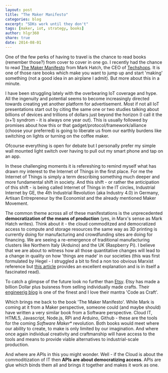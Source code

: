 ```yaml
---
layout: post
title: "The Maker Manifesto"
categories: blog
excerpt: "SDKs work until they don't"
tags: [maker, iot, strategy, books]
author: hlgr360
share: true
date: 2014-08-01
---
```


One of the few perks of having to travel is the chance to read books (remember those?) from cover to cover in one go. I recently had the chance to read [The Maker Manifesto](http://www.amazon.com/Maker-Movement-Manifesto-Innovation-Tinkerers-ebook/dp/B00FFAS11U) from Mark Hatch, the CEO of [Techshops](http://techshop.ws). It is one of those rare books which make you want to jump up and start 'making' something (not a good idea in an airplane I admit). But more about this in a minute.

I have been struggling lately with the overbearing IoT coverage and hype. All the ingenuity and potential seems to become increasingly directed towards creating yet another platform for advertisement. Most if not all IoT presentations start out by citing the same one or two studies talking about billions of devices and trillions of dollars just beyond the horizon (I call it the (x+1) syndrom - it is always one year out). This is usually followed by promises about how this or that gadget/protocol/framework/alliance (choose your preferred) is going to liberate us from our earthly burdens like switching on lights or turning on the coffee maker.

Ofcourse everything is open for debate but I personally prefer my simple wall mounted light switch over having to pull out my smart phone and tap on an app.

In these challenging moments it is refereshing to remind myself what has drawn my interest to the Internet of Things in the first place. For me the Internet of Things is simply a term describing something much  deeper and more fundamental shift in society. And this shift - or rather the anticipation of this shift - is being called Internet of Things in the IT circles, Industrial Internet by GE, the 4th Industrial Revolution (aka Industry 4.0) in Germany, Artisan Entrepreneur by the Economist and the already mentioned Maker Movement.

The common theme across all of these manifestations is the unprecedented **democratization of the means of production** (yes, in Marx's sense as Mark Hatch writes). Think about it - the cloud commoditzed and democratized access to compute and storage resources the same way as 3D printing is currently doing for manufacturing and crowdfunding sites are doing for financing. We are seeing a re-emergence of traditional manufacturing clusters like Northern Italy (Arduino) and the UK (Raspberry Pi). I believe that we are about to witness how all those quantitative changes will lead to a change in quality on how 'things are made' in our societies (this was first formulated by Hegel - I struggled a bit to find a non too obvious Marxist reference but [this article](http://www.pnas.org/content/97/23/12926.full) provides an excellent explanation and is in itself a fascinated read).

To catch a glimpse of the future look no further than [Etsy](etsy.com). Etsy has made a billion Dollar plus buisness from selling individually made crafts. Their [engineerig blog](http://codeascraft.com) is one of the finest and I love their mantra 'Code as Craft'. 

Which brings me back to the book 'The Maker Manifesto'. While Mark is coming at it from a Maker perspective, someone could (and maybe should) have written a very similar book from a Software perspective. Cloud IT, HTML5, Javascript, Node.js, RPi and Arduino, Github - these are the tools for the coming *Software Maker** revolution. Both books would meet where our ability to create, to make is only limited by our imagination. And where once again individual creativity and craftmanship will have access to the tools and means to provide viable alternatives to industrial-scale production.

And where are APIs in this you might wonder. Well - if the Cloud is about the commoditization of IT then **APIs are about democratizing access**. APIs are glue which binds them all and brings it together and makes it work as one.
